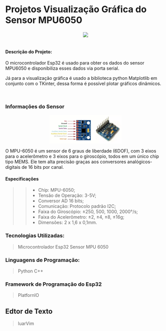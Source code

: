 # Projetos Visualização Gráfica do Sensor MPU6050

<div align="center">
    <img src="utils/demo.gif" width=65% align="center"/>
</div>

<br/>

#### Descrição do Projeto:

O microcontrolador Esp32 é usado para obter os dados do sensor MPU6050 e disponibiliza esses dados via porta serial.

Já para a visualização gráfica é usado a biblioteca python Matplotlib em conjunto com o TKinter, dessa forma é possível plotar gráficos dinâmicos.

<br/>

### Informações do Sensor

<div align="center">
    <img src="utils/mpu6050.png" width=45% align="center"/>
</div>


O MPU-6050 é um sensor de 6 graus de liberdade (6DOF), com 3 eixos para o acelerômetro e 3 eixos para o giroscópio, todos em um único chip tipo MEMS. Ele tem alta precisão graças aos conversores analógicos-digitais de 16 bits por canal.

#### Especificações
>> + Chip: MPU-6050;
>> + Tensão de Operação: 3-5V;
>> + Conversor AD 16 bits;
>> + Comunicação: Protocolo padrão I2C;
>> + Faixa do Giroscópio: ±250, 500, 1000, 2000°/s;
>> + Faixa do Acelerômetro: ±2, ±4, ±8, ±16g;
>> + Dimensões: 2 x 1,6 x 0,1mm.


### Tecnologias Utilizadas:
> Microcontrolador Esp32
> Sensor MPU 6050


### Linguagens de Programação:
> Python
> C++


### Framework de Programação do Esp32
> PlatfornIO


## Edtor de Texto
> luarVim



